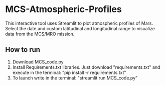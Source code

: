 # MCS-Atmospheric-Profiles
This interactive tool uses Streamlit to plot atmospheric profiles of Mars. Select the date and custom latitudinal and longitudinal range to visualize data from the MCS/MRO mission.

## How to run
1. Download MCS_code.py
2. Install Requirements.txt libraries. Just download "requirements.txt" and execute in the terminal: "pip install -r requirements.txt"
3. To launch write in the terminal: "streamlit run MCS_code.py"
